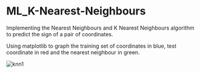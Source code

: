 # ML_K-Nearest-Neighbours
Implementing the Nearest Neighbours and K Nearest Neighbours algorithm to predict the sign of a pair of coordinates. 

Using matplotlib to graph the training set of coordinates in blue, test coordinate in red and the nearest neighbour in green.

![knn1](https://user-images.githubusercontent.com/49439911/135135731-f72d7a23-f361-44b1-a1ad-9b4b77e00164.png)
